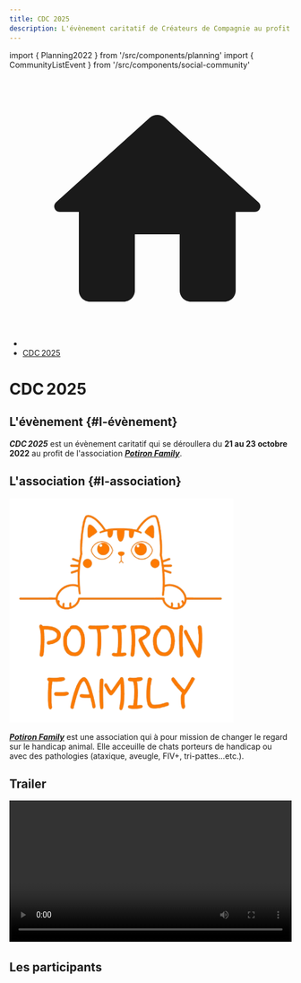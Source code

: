 ```yaml
---
title: CDC 2025
description: L'évènement caritatif de Créateurs de Compagnie au profit de Potiron Family
---
```

import { Planning2022 } from '/src/components/planning'
import { CommunityListEvent } from '/src/components/social-community'

<nav aria-label="breadcrumbs" className="page-breadcrumbs">
  <ul className="breadcrumbs">
    <li className="breadcrumbs__item">
      <a className="breadcrumbs__link" href="/">
        <svg viewBox="0 0 24 24" className="breadcrumbs-home">
          <path d="M10 19v-5h4v5c0 .55.45 1 1 1h3c.55 0 1-.45 1-1v-7h1.7c.46 0 .68-.57.33-.87L12.67 3.6c-.38-.34-.96-.34-1.34 0l-8.36 7.53c-.34.3-.13.87.33.87H5v7c0 .55.45 1 1 1h3c.55 0 1-.45 1-1z" fill="currentColor">
          </path>
        </svg>
      </a>
    </li>
    <!-- <li className="breadcrumbs__item">
      <span className="breadcrumbs__link">Évènements passés</span>
    </li> -->
    <li className="breadcrumbs__item">
      <a className="breadcrumbs__link" href="/evenement/cdc2025">CDC 2025</a>
    </li>
  </ul>
</nav>

<h1 className="text--center">CDC 2025</h1>

## L'évènement {#l-évènement}

***CDC 2025*** est un évènement caritatif qui se déroullera du **21 au 23 octobre 2022** au profit de l'association <a href="https://www.potironfamily.fr">***Potiron Family***</a>.

## L'association {#l-association}

<a href="https://www.potironfamily.fr"><p className="text--center"><img src="/img/cdc2025/logo-potiron-family.png" alt="Logo Potiron Family" width="400" height="400" loading="lazy" /></p></a>

<a href="https://www.potironfamily.fr">***Potiron Family***</a> est une association qui à pour mission de changer le regard sur le handicap animal. Elle acceuille de chats porteurs de handicap ou avec des pathologies (ataxique, aveugle, FIV+, tri-pattes...etc.).

## Trailer

<div className="center margin-bottom--lg" style={{ display: 'flex', justifyContent: 'center' }}>
  <video
    width="100%"
    controls
     style={{ maxWidth: '450px' }}
  >
    <source src="/video/cdc2025/teaser.webm" type="video/webm" />
    <source src="/video/cdc2025/teaser.mp4" type="video/mp4" />
    Your browser does not support the video tag.
  </video>
</div>

## Les participants

<CommunityListEvent group='cdc2025' />